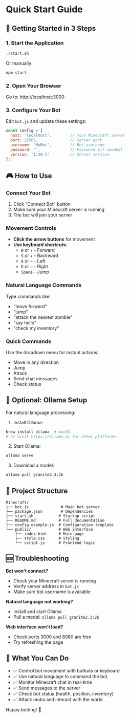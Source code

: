 # Quick Start Guide

## 🚀 Getting Started in 3 Steps

### 1. Start the Application
```bash
./start.sh
```
Or manually:
```bash
npm start
```

### 2. Open Your Browser
Go to: http://localhost:3000

### 3. Configure Your Bot
Edit `bot.js` and update these settings:
```javascript
const config = {
  host: 'localhost',        // Your Minecraft server
  port: 25565,              // Server port
  username: 'MyBot',        // Bot username
  password: '',             // Password (if needed)
  version: '1.20.1'         // Server version
};
```

## 🎮 How to Use

### Connect Your Bot
1. Click "Connect Bot" button
2. Make sure your Minecraft server is running
3. The bot will join your server

### Movement Controls
- **Click the arrow buttons** for movement
- **Use keyboard shortcuts**:
  - `W` or `↑` - Forward
  - `S` or `↓` - Backward  
  - `A` or `←` - Left
  - `D` or `→` - Right
  - `Space` - Jump

### Natural Language Commands
Type commands like:
- "move forward"
- "jump"
- "attack the nearest zombie"
- "say hello"
- "check my inventory"

### Quick Commands
Use the dropdown menu for instant actions:
- Move in any direction
- Jump
- Attack
- Send chat messages
- Check status

## 🔧 Optional: Ollama Setup

For natural language processing:

1. Install Ollama:
```bash
brew install ollama  # macOS
# or visit https://ollama.ai for other platforms
```

2. Start Ollama:
```bash
ollama serve
```

3. Download a model:
```bash
ollama pull granite3.3:2b
```

## 📁 Project Structure

```
Minecraft/
├── bot.js              # Main bot server
├── package.json        # Dependencies
├── start.sh           # Startup script
├── README.md          # Full documentation
├── config.example.js  # Configuration template
└── public/            # Web interface
    ├── index.html     # Main page
    ├── style.css      # Styling
    └── script.js      # Frontend logic
```

## 🆘 Troubleshooting

**Bot won't connect?**
- Check your Minecraft server is running
- Verify server address in `bot.js`
- Make sure bot username is available

**Natural language not working?**
- Install and start Ollama
- Pull a model: `ollama pull granite3.3:2b`

**Web interface won't load?**
- Check ports 3000 and 8080 are free
- Try refreshing the page

## 🎯 What You Can Do

- ✅ Control bot movement with buttons or keyboard
- ✅ Use natural language to command the bot
- ✅ Monitor Minecraft chat in real-time
- ✅ Send messages to the server
- ✅ Check bot status (health, position, inventory)
- ✅ Attack mobs and interact with the world

Happy botting! 🤖
